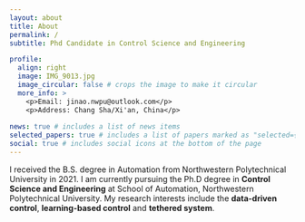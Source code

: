```yaml
---
layout: about
title: About
permalink: /
subtitle: Phd Candidate in Control Science and Engineering

profile:
  align: right
  image: IMG_9013.jpg
  image_circular: false # crops the image to make it circular
  more_info: >
    <p>Email: jinao.nwpu@outlook.com</p>
    <p>Address: Chang Sha/Xi'an, China</p>
    
news: true # includes a list of news items
selected_papers: true # includes a list of papers marked as "selected={true}"
social: true # includes social icons at the bottom of the page
---
```


I received the B.S. degree in Automation from Northwestern Polytechnical University in 2021. I am currently pursuing the Ph.D degree in **Control Science and Engineering** at School of Automation, Northwestern Polytechnical University. My research interests include the **data-driven control**, **learning-based control** and **tethered system**.
